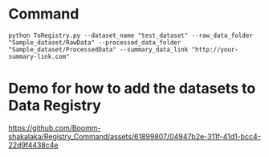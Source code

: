# Command
``` 
python ToRegistry.py --dataset_name "test_dataset" --raw_data_folder "Sample_dataset/RawData" --processed_data_folder "Sample_dataset/ProcessedData" --summary_data_link "http://your-summary-link.com"
```
# Demo for how to add the datasets to Data Registry
https://github.com/Boomm-shakalaka/Registry_Command/assets/61899807/04947b2e-311f-41d1-bcc4-22d9f4438c4e

